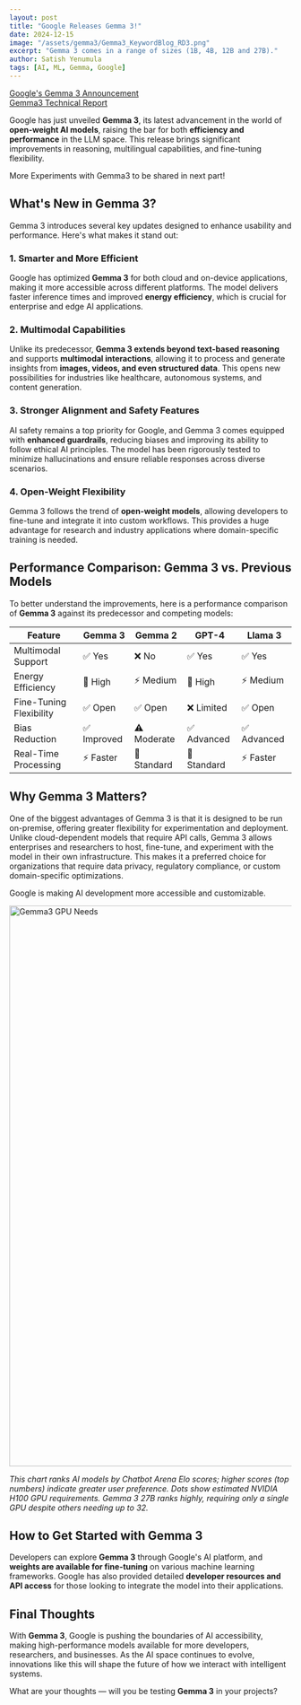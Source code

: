 ```yaml
---
layout: post
title: "Google Releases Gemma 3!"
date: 2024-12-15
image: "/assets/gemma3/Gemma3_KeywordBlog_RD3.png"
excerpt: "Gemma 3 comes in a range of sizes (1B, 4B, 12B and 27B)."
author: Satish Yenumula
tags: [AI, ML, Gemma, Google]
---
```


[Google's Gemma 3 Announcement](https://blog.google/technology/developers/gemma-3/) <br>
[Gemma3 Technical Report](https://storage.googleapis.com/deepmind-media/gemma/Gemma3Report.pdf)

Google has just unveiled **Gemma 3**, its latest advancement in the world of **open-weight AI models**, raising the bar for both **efficiency and performance** in the LLM space. This release brings significant improvements in reasoning, multilingual capabilities, and fine-tuning flexibility.

More Experiments with Gemma3 to be shared in next part!

## What's New in Gemma 3?

Gemma 3 introduces several key updates designed to enhance usability and performance. Here's what makes it stand out:

### 1. Smarter and More Efficient

Google has optimized **Gemma 3** for both cloud and on-device applications, making it more accessible across different platforms. The model delivers faster inference times and improved **energy efficiency**, which is crucial for enterprise and edge AI applications.

### 2. Multimodal Capabilities

Unlike its predecessor, **Gemma 3 extends beyond text-based reasoning** and supports **multimodal interactions**, allowing it to process and generate insights from **images, videos, and even structured data**. This opens new possibilities for industries like healthcare, autonomous systems, and content generation.

### 3. Stronger Alignment and Safety Features

AI safety remains a top priority for Google, and Gemma 3 comes equipped with **enhanced guardrails**, reducing biases and improving its ability to follow ethical AI principles. The model has been rigorously tested to minimize hallucinations and ensure reliable responses across diverse scenarios.

### 4. Open-Weight Flexibility

Gemma 3 follows the trend of **open-weight models**, allowing developers to fine-tune and integrate it into custom workflows. This provides a huge advantage for research and industry applications where domain-specific training is needed.

## Performance Comparison: Gemma 3 vs. Previous Models

To better understand the improvements, here is a performance comparison of **Gemma 3** against its predecessor and competing models:

| Feature                | Gemma 3 | Gemma 2 | GPT-4 | Llama 3 |
|------------------------|---------|---------|-------|---------|
| Multimodal Support    | ✅ Yes | ❌ No  | ✅ Yes | ✅ Yes |
| Energy Efficiency     | 🔋 High | ⚡ Medium | 🔋 High | ⚡ Medium |
| Fine-Tuning Flexibility | ✅ Open | ✅ Open | ❌ Limited | ✅ Open |
| Bias Reduction       | ✅ Improved | ⚠️ Moderate | ✅ Advanced | ✅ Advanced |
| Real-Time Processing | ⚡ Faster | 🚀 Standard | 🚀 Standard | ⚡ Faster |

## Why Gemma 3 Matters?

One of the biggest advantages of Gemma 3 is that it is designed to be run on-premise, offering greater flexibility for experimentation and deployment. Unlike cloud-dependent models that require API calls, Gemma 3 allows enterprises and researchers to host, fine-tune, and experiment with the model in their own infrastructure. This makes it a preferred choice for organizations that require data privacy, regulatory compliance, or custom domain-specific optimizations.

Google is making AI development more accessible and customizable.

<img src="{{ '/assets/gemma3/Gemma3_GPU.png' | relative_url }}" alt="Gemma3 GPU Needs" width="1000" style="margin-right: 50px;">
 
*This chart ranks AI models by Chatbot Arena Elo scores; higher scores (top numbers) indicate greater user preference. Dots show estimated NVIDIA H100 GPU requirements. Gemma 3 27B ranks highly, requiring only a single GPU despite others needing up to 32.*

## How to Get Started with Gemma 3

Developers can explore **Gemma 3** through Google's AI platform, and **weights are available for fine-tuning** on various machine learning frameworks. Google has also provided detailed **developer resources and API access** for those looking to integrate the model into their applications.

## Final Thoughts

With **Gemma 3**, Google is pushing the boundaries of AI accessibility, making high-performance models available for more developers, researchers, and businesses. As the AI space continues to evolve, innovations like this will shape the future of how we interact with intelligent systems.

What are your thoughts — will you be testing **Gemma 3** in your projects?
